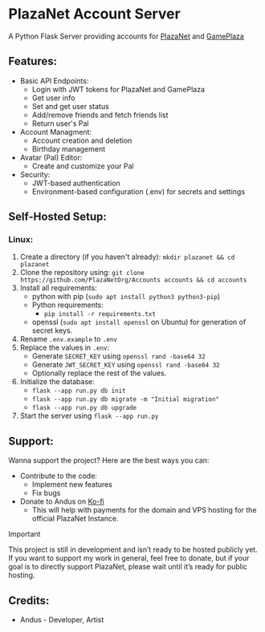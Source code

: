 # PlazaNet Account Server
A Python Flask Server providing accounts for [PlazaNet](https://github.com/PlazaNetOrg/PlazaNet) and [GamePlaza](https://github.com/PlazaNetOrg/GamePlaza)

## Features:
- Basic API Endpoints:
  - Login with JWT tokens for PlazaNet and GamePlaza
  - Get user info
  - Set and get user status
  - Add/remove friends and fetch friends list
  - Return user's Pal
- Account Managment:
  - Account creation and deletion
  - Birthday management
- Avatar (Pal) Editor:
  - Create and customize your Pal
- Security:
  - JWT-based authentication
  - Environment-based configuration (.env) for secrets and settings

## Self-Hosted Setup:
### Linux:
1. Create a directory (if you haven't already): `mkdir plazanet && cd plazanet`
2. Clone the repository using: `git clone https://github.com/PlazaNetOrg/Accounts accounts && cd accounts`
3. Install all requirements:
    - python with pip (`sudo apt install python3 python3-pip`)
    - Python requirements:
      - `pip install -r requirements.txt` 
    - openssl (`sudo apt install openssl` on Ubuntu) for generation of secret keys.
4. Rename `.env.example` to `.env`
5. Replace the values in `.env`:
    - Generate `SECRET_KEY` using `openssl rand -base64 32`
    - Generate `JWT_SECRET_KEY` using `openssl rand -base64 32`
    - Optionally replace the rest of the values.
6. Initialize the database:
    - `flask --app run.py db init`
    - `flask --app run.py db migrate -m "Initial migration"`
    - `flask --app run.py db upgrade`
7. Start the server using `flask --app run.py`

## Support:
Wanna support the project? Here are the best ways you can:
- Contribute to the code:
  - Implement new features
  - Fix bugs
- Donate to Andus on [Ko-fi](https://ko-fi.com/andusdev)
  - This will help with payments for the domain and VPS hosting for the official PlazaNet Instance.
> [!IMPORTANT]  
> This project is still in development and isn’t ready to be hosted publicly yet. If you want to support my work in general, feel free to donate, but if your goal is to directly support PlazaNet, please wait until it’s ready for public hosting.

## Credits:
- Andus - Developer, Artist